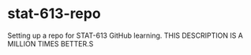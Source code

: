# stat-613-repo
Setting up a repo for STAT-613 GitHub learning. THIS DESCRIPTION IS A MILLION TIMES BETTER.S
